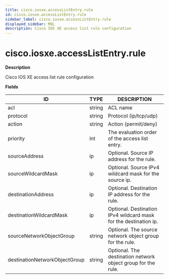 ```yaml
---
title: cisco.iosxe.accessListEntry.rule
id: cisco.iosxe.accessListEntry.rule
sidebar_label: cisco.iosxe.accessListEntry.rule
displayed_sidebar: MQL
description: Cisco IOS XE access list rule configuration
---
```


# cisco.iosxe.accessListEntry.rule

**Description**

Cisco IOS XE access list rule configuration

**Fields**

| ID                            | TYPE   | DESCRIPTION                                                      |
| ----------------------------- | ------ | ---------------------------------------------------------------- |
| acl                           | string | ACL name                                                         |
| protocol                      | string | Protocol (ip/tcp/udp)                                            |
| action                        | string | Action (permit/deny)                                             |
| priority                      | int    | The evaluation order of the access list entry.                   |
| sourceAddress                 | ip     | Optional. Source IP address for the rule.                        |
| sourceWildcardMask            | ip     | Optional. Source IPv4 wildcard mask for the source ip.           |
| destinationAddress            | ip     | Optional. Destination IP address for the rule.                   |
| destinationWildcardMask       | ip     | Optional. Destination IPv4 wildcard mask for the destination ip. |
| sourceNetworkObjectGroup      | string | Optional. The source network object group for the rule.          |
| destinationNetworkObjectGroup | string | Optional. The destination network object group for the rule.     |
